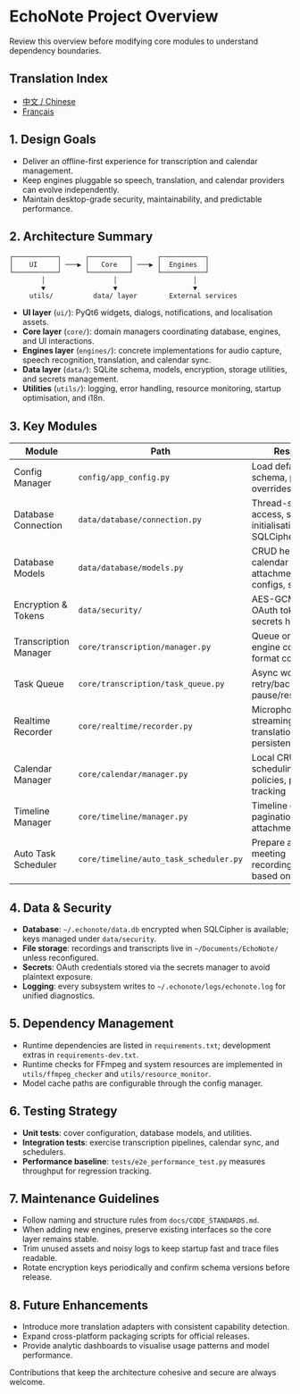 # EchoNote Project Overview

Review this overview before modifying core modules to understand dependency boundaries.

## Translation Index
- [中文 / Chinese](zh-CN.md)
- [Français](fr.md)

## 1. Design Goals
- Deliver an offline-first experience for transcription and calendar management.
- Keep engines pluggable so speech, translation, and calendar providers can evolve independently.
- Maintain desktop-grade security, maintainability, and predictable performance.

## 2. Architecture Summary
```
┌───────────┐      ┌──────────┐      ┌───────────┐
│    UI     │ ───▶ │   Core   │ ───▶ │  Engines  │
└───────────┘      └──────────┘      └───────────┘
        │                 │                   │
        ▼                 ▼                   ▼
     utils/          data/ layer        External services
```
- **UI layer** (`ui/`): PyQt6 widgets, dialogs, notifications, and localisation assets.
- **Core layer** (`core/`): domain managers coordinating database, engines, and UI interactions.
- **Engines layer** (`engines/`): concrete implementations for audio capture, speech recognition, translation, and calendar sync.
- **Data layer** (`data/`): SQLite schema, models, encryption, storage utilities, and secrets management.
- **Utilities** (`utils/`): logging, error handling, resource monitoring, startup optimisation, and i18n.

## 3. Key Modules
| Module | Path | Responsibility |
| ------ | ---- | -------------- |
| Config Manager | `config/app_config.py` | Load defaults, validate schema, persist user overrides |
| Database Connection | `data/database/connection.py` | Thread-safe SQLite access, schema initialisation, optional SQLCipher key |
| Database Models | `data/database/models.py` | CRUD helpers for tasks, calendar events, attachments, auto-task configs, sync status |
| Encryption & Tokens | `data/security/` | AES-GCM utilities, OAuth token vault, secrets helper |
| Transcription Manager | `core/transcription/manager.py` | Queue orchestration, engine coordination, format conversion |
| Task Queue | `core/transcription/task_queue.py` | Async worker pool with retry/backoff and pause/resume support |
| Realtime Recorder | `core/realtime/recorder.py` | Microphone capture, streaming transcription, translation dispatch, file persistence |
| Calendar Manager | `core/calendar/manager.py` | Local CRUD, sync scheduling, colour policies, provider state tracking |
| Timeline Manager | `core/timeline/manager.py` | Timeline queries, pagination, linking attachments to events |
| Auto Task Scheduler | `core/timeline/auto_task_scheduler.py` | Prepare and trigger meeting recordings/transcriptions based on calendar rules |

## 4. Data & Security
- **Database**: `~/.echonote/data.db` encrypted when SQLCipher is available; keys managed under `data/security`.
- **File storage**: recordings and transcripts live in `~/Documents/EchoNote/` unless reconfigured.
- **Secrets**: OAuth credentials stored via the secrets manager to avoid plaintext exposure.
- **Logging**: every subsystem writes to `~/.echonote/logs/echonote.log` for unified diagnostics.

## 5. Dependency Management
- Runtime dependencies are listed in `requirements.txt`; development extras in `requirements-dev.txt`.
- Runtime checks for FFmpeg and system resources are implemented in `utils/ffmpeg_checker` and `utils/resource_monitor`.
- Model cache paths are configurable through the config manager.

## 6. Testing Strategy
- **Unit tests**: cover configuration, database models, and utilities.
- **Integration tests**: exercise transcription pipelines, calendar sync, and schedulers.
- **Performance baseline**: `tests/e2e_performance_test.py` measures throughput for regression tracking.

## 7. Maintenance Guidelines
- Follow naming and structure rules from `docs/CODE_STANDARDS.md`.
- When adding new engines, preserve existing interfaces so the core layer remains stable.
- Trim unused assets and noisy logs to keep startup fast and trace files readable.
- Rotate encryption keys periodically and confirm schema versions before release.

## 8. Future Enhancements
- Introduce more translation adapters with consistent capability detection.
- Expand cross-platform packaging scripts for official releases.
- Provide analytic dashboards to visualise usage patterns and model performance.

Contributions that keep the architecture cohesive and secure are always welcome.
